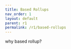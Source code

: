 ```yaml
---
title: Based Rollups
nav_order: 1
layout: default
parent: r1
permalink: /r1/based-rollups
---
```

why based rollup?
